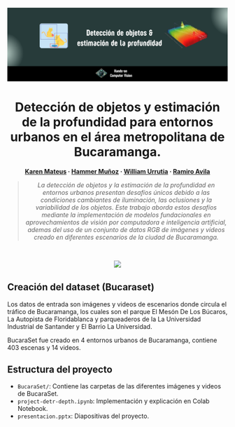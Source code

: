 <div align="center">

<p align="center">
<img src="https://raw.githubusercontent.com/ramiro999/pytorch-exploration/main/images/Banner-Hands-on-odep.png">
</p>

# Detección de objetos y estimación de la profundidad para entornos urbanos en el área metropolitana de Bucaramanga.

**[Karen Mateus](https://github.com/KarenMateus8) · [Hammer Muñoz](https://github.com/UrrutiaTs17) · [William Urrutia](https://github.com/UrrutiaTs17) · [Ramiro Avila](https://github.com/ramiro999)**



> *La detección de objetos y la estimación de la profundidad en entornos urbanos presentan desafíos únicos debido a las condiciones cambiantes de iluminación, las oclusiones y la variabilidad de los objetos. Este trabajo aborda estos desafíos mediante la implementación de modelos fundacionales en aprovechamientos de visión por computadora e inteligencia artificial, ademas del uso de un conjunto de datos RGB de imágenes y videos creado en diferentes escenarios de la ciudad de Bucaramanga.*

</div>

</br>

<p align="center">
<img src="https://i.imgur.com/RaORFGd.png">
</p>


## Creación del dataset (Bucaraset)

Los datos de entrada son imágenes y videos de escenarios donde circula el tráfico de Bucaramanga, los cuales son el parque El Mesón De Los Búcaros, La Autopista de Floridablanca y parqueaderos de la La Universidad Industrial de Santander y El Barrio La Universidad.

BucaraSet fue creado en 4 entornos urbanos de Bucaramanga, contiene 403 escenas y 14 videos.


## Estructura del proyecto

- `BucaraSet/`: Contiene las carpetas de las diferentes imágenes y videos de BucaraSet. 
- `project-detr-depth.ipynb`: Implementación y explicación en Colab Notebook.
- `presentacion.pptx`: Diapositivas del proyecto.
